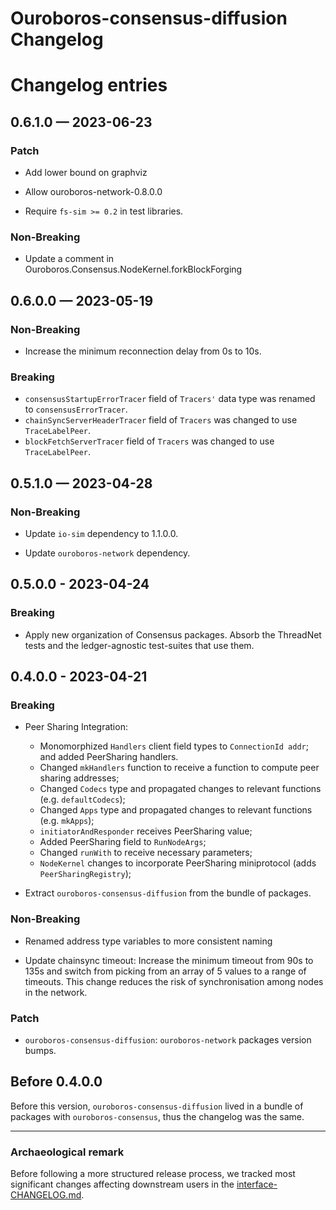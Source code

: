 # Ouroboros-consensus-diffusion Changelog

# Changelog entries

<a id='changelog-0.6.1.0'></a>
## 0.6.1.0 — 2023-06-23

### Patch

- Add lower bound on graphviz

- Allow ouroboros-network-0.8.0.0

- Require `fs-sim >= 0.2` in test libraries.

### Non-Breaking

- Update a comment in Ouroboros.Consensus.NodeKernel.forkBlockForging

<a id='changelog-0.6.0.0'></a>
## 0.6.0.0 — 2023-05-19

### Non-Breaking

* Increase the minimum reconnection delay from 0s to 10s.

### Breaking

* `consensusStartupErrorTracer` field of `Tracers'` data type was renamed to `consensusErrorTracer`.
* `chainSyncServerHeaderTracer` field of `Tracers` was changed to use `TraceLabelPeer`.
* `blockFetchServerTracer` field of `Tracers` was changed to use `TraceLabelPeer`.

<a id='changelog-0.5.1.0'></a>
## 0.5.1.0 — 2023-04-28

### Non-Breaking

- Update `io-sim` dependency to 1.1.0.0.

- Update `ouroboros-network` dependency.

<a id='changelog-0.5.0.0'></a>
## 0.5.0.0 - 2023-04-24

### Breaking

- Apply new organization of Consensus packages. Absorb the ThreadNet tests and
  the ledger-agnostic test-suites that use them.

<a id='changelog-0.4.0.0'></a>
## 0.4.0.0 - 2023-04-21

### Breaking

- Peer Sharing Integration:
  - Monomorphized `Handlers` client field types to `ConnectionId addr`;
    and added PeerSharing handlers.
  - Changed `mkHandlers` function to receive a function to compute peer sharing addresses;
  - Changed `Codecs` type and propagated changes to relevant functions (e.g. `defaultCodecs`);
  - Changed `Apps` type and propagated changes to relevant functions (e.g. `mkApps`);
  - `initiatorAndResponder` receives PeerSharing value;
  - Added PeerSharing field to `RunNodeArgs`;
  - Changed `runWith` to receive necessary parameters;
  - `NodeKernel` changes to incorporate PeerSharing miniprotocol (adds `PeerSharingRegistry`);

- Extract `ouroboros-consensus-diffusion` from the bundle of packages.

### Non-Breaking

- Renamed address type variables to more consistent naming

- Update chainsync timeout: Increase the minimum timeout from 90s to 135s and
  switch from picking from an array of 5 values to a range of timeouts. This
  change reduces the risk of synchronisation among nodes in the network.

### Patch

- `ouroboros-consensus-diffusion`: `ouroboros-network` packages version bumps.

## Before 0.4.0.0

Before this version, `ouroboros-consensus-diffusion` lived in a bundle of
packages with `ouroboros-consensus`, thus the changelog was the same.

---

### Archaeological remark

Before following a more structured release process, we tracked most significant
changes affecting downstream users in the
[interface-CHANGELOG.md](https://github.com/input-output-hk/ouroboros-consensus/blob/8d8329e4dd41404439b7cd30629fcce427679212/docs/website/docs/interface-CHANGELOG.md).
